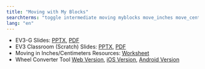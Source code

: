```yaml
---
title: "Moving with My Blocks"
searchterms: "toggle intermediate moving myblocks move_inches move_centimeters move_centimetres move_cm wheelconverter my_blocks moving_with moving_with_my_blocks"
lang: "en"
---
```

 <ul>
 <li class="ng-binding">EV3-G Slides:
 <a href="ProgrammingLessons/intermediate/MoveDistance.pptx">PPTX</a>,
 <a href="ProgrammingLessons/intermediate/MoveDistance.pdf">PDF</a>
 </li>
 <li class="ng-binding">EV3 Classroom (Scratch) Slides:
 <a href="ProgrammingLessons/intermediate/scratch-MoveDistance.pptx">PPTX</a>,
 <a href="ProgrammingLessons/intermediate/scratch-MoveDistance.pdf">PDF</a>
 </li>
 <li>Moving in Inches/Centimeters Resources:
 <a href="ProgrammingLessons/intermediate/DPIorDPCWorksheet.pdf">Worksheet</a>
 </li>
 <li>Wheel Converter Tool <a href="Resources/WheelConverter">Web Version</a>,
 <a href="https://itunes.apple.com/us/app/wheel-converter-for-ev3/id1042474404?ls=1&amp;mt=8">iOS Version</a>,
 <a href="https://play.google.com/store/apps/details?id=com.ev3lessons.wheelconverter">Android Version</a>
 </li>
 </ul>
